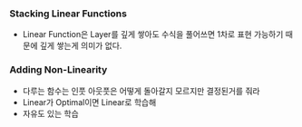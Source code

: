 ### Stacking Linear Functions
- Linear Function은 Layer를 깊게 쌓아도 수식을 풀어쓰면 1차로 표현 가능하기 때문에 깊게 쌓는게 의미가 없다.

### Adding Non-Linearity

- 다루는 함수는 인풋 아웃풋은 어떻게 돌아갈지 모르지만 결정된거를 줘라
- Linear가 Optimal이면 Linear로 학습해
- 자유도 있는 학습

